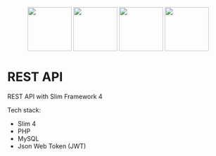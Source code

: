 <p align="center">
  <a><img src="https://proyectosbeta.net/wp-content/uploads/2017/07/Slim-Php.png" width="100" /></a>
  <a><img src="https://www.php.net/images/logos/new-php-logo.svg" width="100" /></a>
  <a><img src="https://cdn.freebiesupply.com/logos/large/2x/mysql-logo-png-transparent.png" width="100"></a>
  <a><img src="https://jwt.io/img/logo-asset.svg" width="100" /></a>
</p>

# REST API
REST API with Slim Framework 4

Tech stack:
- Slim 4
- PHP
- MySQL
- Json Web Token (JWT)
